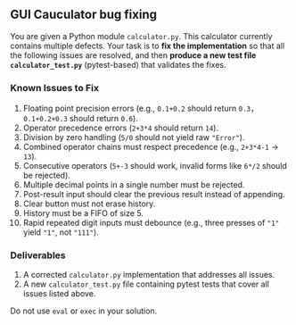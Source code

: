 ## GUI Cauculator bug fixing

You are given a Python module `calculator.py`.
This calculator currently contains multiple defects.
Your task is to **fix the implementation** so that all the following issues are resolved, and then **produce a new test file `calculator_test.py`** (pytest-based) that validates the fixes.

### Known Issues to Fix

1. Floating point precision errors (e.g., `0.1+0.2` should return `0.3`，`0.1+0.2+0.3` should return `0.6`).
2. Operator precedence errors (`2+3*4` should return `14`).
3. Division by zero handling (`5/0` should not yield raw `"Error"`).
4. Combined operator chains must respect precedence (e.g., `2+3*4-1` → `13`).
5. Consecutive operators (`5+-3` should work, invalid forms like `6*/2` should be rejected).
6. Multiple decimal points in a single number must be rejected.
7. Post-result input should clear the previous result instead of appending.
8. Clear button must not erase history.
9. History must be a FIFO of size 5.
10. Rapid repeated digit inputs must debounce (e.g., three presses of `"1"` yield `"1"`, not `"111"`).


### Deliverables

1. A corrected `calculator.py` implementation that addresses all issues.
2. A new `calculator_test.py` file containing pytest tests that cover all issues listed above.

Do not use `eval` or `exec` in your solution.